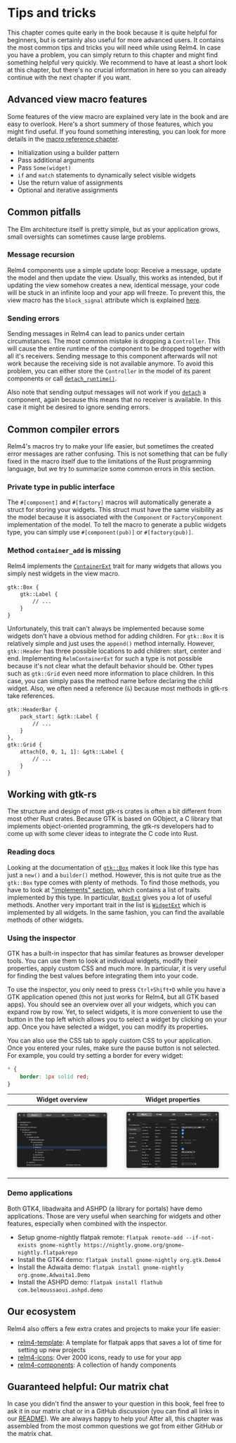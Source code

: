 # Tips and tricks

This chapter comes quite early in the book because it is quite helpful for beginners, but is certainly also useful for more advanced users.
It  contains the most common tips and tricks you will need while using Relm4.
In case you have a problem, you can simply return to this chapter and might find something helpful very quickly.
We recommend to have at least a short look at this chapter, but there's no crucial information in here so you can already continue with the next chapter if you want.

## Advanced view macro features

Some features of the view macro are explained very late in the book and are easy to overlook.
Here's a short summery of those features, which you might find useful.
If you found something interesting, you can look for more details in the [macro reference chapter](./component_macro/reference.html).

+ Initialization using a builder pattern
+ Pass additional arguments
+ Pass `Some(widget)`
+ `if` and `match` statements to dynamically select visible widgets
+ Use the return value of assignments
+ Optional and iterative assignments

## Common pitfalls

The Elm architecture itself is pretty simple, but as your application grows, small oversights can sometimes cause large problems.

### Message recursion

Relm4 components use a simple update loop: Receive a message, update the model and then update the view.
Usually, this works as intended, but if updating the view somehow creates a new, identical message, your code will be stuck in an infinite loop and your app will freeze.
To prevent this, the view macro has the `block_signal` attribute which is explained [here](./component_macro/reference.html#blocking-signals-temporarily).

### Sending errors

Sending messages in Relm4 can lead to panics under certain circumstances.
The most common mistake is dropping a `Controller`.
This will cause the entire runtime of the component to be dropped together with all it's receivers.
Sending message to this component afterwards will not work because the receiving side is not available anymore.
To avoid this problem, you can either store the `Controller` in the model of its parent components or call [`detach_runtime()`](https://docs.rs/relm4/latest/relm4/component/struct.Controller.html#method.detach_runtime).

Also note that sending output messages will not work if you [`detach`](https://docs.rs/relm4/latest/relm4/component/struct.Connector.html#method.detach) a component, again because this means that no receiver is available.
In this case it might be desired to ignore sending errors.

## Common compiler errors

Relm4's macros try to make your life easier, but sometimes the created error messages are rather confusing.
This is not something that can be fully fixed in the macro itself due to the limitations of the Rust programming language, but we try to summarize some common errors in this section.

### Private type in public interface

The `#[component]` and `#[factory]` macros will automatically generate a struct for storing your widgets.
This struct must have the same visibility as the model because it is associated with the `Component` or `FactoryComponent` implementation of the model.
To tell the macro to generate a public widgets type, you can simply use `#[component(pub)]` or `#[factory(pub)]`.

### Method `container_add` is missing

Relm4 implements the [`ContainerExt`](https://docs.rs/relm4/latest/relm4/trait.RelmContainerExt.html#tymethod.container_add) trait for many widgets that allows you simply nest widgets in the view macro.

```rust,ignore
gtk::Box {
    gtk::Label {
        // ...
    }
}
```

Unfortunately, this trait can't always be implemented because some widgets don't have a obvious method for adding children.
For `gtk::Box` it is relatively simple and just uses the `append()` method internally.
However, `gtk::Header` has three possible locations to add children: start, center and end.
Implementing `RelmContainerExt` for such a type is not possible because it's not clear what the default behavior should be.
Other types such as `gtk::Grid` even need more information to place children.
In this case, you can simply pass the method name before declaring the child widget.
Also, we often need a reference (`&`) because most methods in gtk-rs take references.

```rust,ignore
gtk::HeaderBar {
    pack_start: &gtk::Label {
        // ...
    }
},
gtk::Grid {
    attach[0, 0, 1, 1]: &gtk::Label {
        // ...
    }
}
```

## Working with gtk-rs

The structure and design of most gtk-rs crates is often a bit different from most other Rust crates.
Because GTK is based on GObject, a C library that implements object-oriented programming, the gtk-rs developers had to come up with some clever ideas to integrate the C code into Rust.

### Reading docs

Looking at the documentation of [`gtk::Box`](https://gtk-rs.org/gtk4-rs/git/docs/gtk4/struct.Box.html) makes it look like this type has just a `new()` and a `builder()` method.
However, this is not quite true as the `gtk::Box` type comes with plenty of methods.
To find those methods, you have to look at ["implements" section](https://gtk-rs.org/gtk4-rs/git/docs/gtk4/struct.Box.html#implements), which contains a list of traits implemented by this type.
In particular, [`BoxExt`](https://gtk-rs.org/gtk4-rs/git/docs/gtk4/prelude/trait.BoxExt.html) gives you a lot of useful methods.
Another very important trait in the list is [`WidgetExt`](https://gtk-rs.org/gtk4-rs/git/docs/gtk4/prelude/trait.WidgetExt.html) which is implemented by all widgets.
In the same fashion, you can find the available methods of other widgets.

### Using the inspector

GTK has a built-in inspector that has similar features as browser developer tools.
You can use them to look at individual widgets, modify their properties, apply custom CSS and much more.
In particular, it is very useful for finding the best values before integrating them into your code.

To use the inspector, you only need to press `Ctrl+Shift+D` while you have a GTK application opened (this not just works for Relm4, but all GTK based apps).
You should see an overview over all your widgets, which you can expand row by row.
Yet, to select widgets, it is more convenient to use the button in the top left which allows you to select a widget by clicking on your app.
Once you have selected a widget, you can modify its properties.

You can also use the CSS tab to apply custom CSS to your application.
Once you entered your rules, make sure the pause button is not selected.
For example, you could try setting a border for every widget:

```css
* {
    border: 1px solid red;
}
```

| Widget overview | Widget properties |
| --- | --- |
| ![Widget overview](img/inspector1.png) | ![Widget properties](img/inspector2.png) |

### Demo applications

Both GTK4, libadwaita and ASHPD (a library for portals) have demo applications.
Those are very useful when searching for widgets and other features, especially when combined with the inspector.

+ Setup gnome-nightly flatpak remote: `flatpak remote-add --if-not-exists gnome-nightly https://nightly.gnome.org/gnome-nightly.flatpakrepo`
+ Install the GTK4 demo: `flatpak install gnome-nightly org.gtk.Demo4`
+ Install the Adwaita demo: `flatpak install gnome-nightly org.gnome.Adwaita1.Demo`
+ Install the ASHPD demo: `flatpak install flathub com.belmoussaoui.ashpd.demo`

## Our ecosystem

Relm4 also offers a few extra crates and projects to make your life easier:

+ [relm4-template](https://github.com/Relm4/relm4-template): A template for flatpak apps that saves a lot of time for setting up new projects
+ [relm4-icons](https://github.com/Relm4/icons): Over 2000 icons, ready to use for your app
+ [relm4-components](https://docs.rs/relm4-components/latest/relm4_components/): A collection of handy components

## Guaranteed helpful: Our matrix chat

In case you didn't find the answer to your question in this book, feel free to ask it in our matrix chat or in a GitHub discussion (you can find all links in our [README](https://github.com/Relm4/Relm4#readme)).
We are always happy to help you!
After all, this chapter was assembled from the most common questions we got from either GitHub or the matrix chat.
